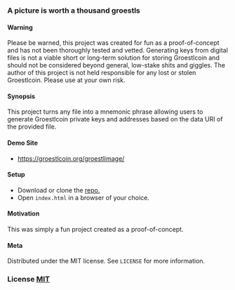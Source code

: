 ### A picture is worth a thousand groestls

#### Warning
Please be warned, this project was created for fun as a proof-of-concept and has not been thoroughly tested and vetted. Generating keys from digital files is not a viable short or long-term solution for storing Groestlcoin and should not be considered beyond general, low-stake shits and giggles. The author of this project is not held responsible for any lost or stolen Groestlcoin. Please use at your own risk.

#### Synopsis
This project turns any file into a mnemonic phrase allowing users to generate Groestlcoin private keys and addresses based on the data URI of the provided file.

#### Demo Site
- https://groestlcoin.org/groestlimage/

#### Setup
- Download or clone the [repo.](https://github.com/Groestlcoin/groestlimage)
- Open `index.html` in a browser of your choice.

#### Motivation
This was simply a fun project created as a proof-of-concept.

#### Meta
Distributed under the MIT license. See ``LICENSE`` for more information.

### License [MIT](https://github.com/Groestlcoin/groestlimage/blob/master/LICENSE)
